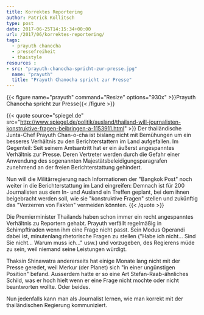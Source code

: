 ```yaml
---
title: Korrektes Reportering
author: Patrick Kollitsch
type: post
date: 2017-06-25T14:15:34+00:00
url: /2017/06/korrektes-reportering/
tags:
  - prayuth chanocha
  - pressefreiheit
  - thaistyle
resources :
- src: "prayuth-chanocha-spricht-zur-presse.jpg"
  name: "prayuth"
  title: "Prayuth Chanocha spricht zur Presse"
---
```


{{< figure name="prayuth" command="Resize" options="930x" >}}Prayuth Chanocha spricht zur Presse{{< /figure >}}

{{< quote source="spiegel.de" src="http://www.spiegel.de/politik/ausland/thailand-will-journalisten-konstruktive-fragen-beibringen-a-1153911.html" >}}
Der thailändische Junta-Chef Prayuth Chan-o-cha ist bislang nicht mit Bemühungen um ein besseres Verhältnis zu den Berichterstattern im Land aufgefallen. Im Gegenteil: Seit seinem Amtsantritt hat er ein äußerst angespanntes Verhältnis zur Presse. Deren Vertreter werden durch die Gefahr einer Anwendung des sogenannten Majestätsbeleidigungsparagrafen zunehmend an der freien Berichterstattung gehindert.

Nun will die Militärregierung nach Informationen der "Bangkok Post" noch weiter in die Berichterstattung im Land eingreifen: Demnach ist für 200 Journalisten aus dem In- und Ausland ein Treffen geplant, bei dem ihnen beigebracht werden soll, wie sie "konstruktive Fragen" stellen und zukünftig das "Verzerren von Fakten" vermeiden könnten.
{{< /quote >}}

Die Premierminister Thailands haben schon immer ein recht angespanntes Verh&auml;ltnis zu Reportern gehabt. Prayuth verf&auml;llt regelm&auml;&szlig;ig in Schimpftiraden wenn ihm eine Frage nicht passt. Sein Modus Operandi dabei ist, minutenlang rhetorische Fragen zu stellen ("Habe ich nicht... Sind Sie nicht... Warum muss ich..." usw.) und vorzugeben, des Regierens m&uuml;de zu sein, weil niemand seine Leistungen w&uuml;rdigt. 

Thaksin Shinawatra andererseits hat einige Monate lang nicht mit der Presse geredet, weil Merkur (der Planet) sich "in einer ung&uuml;nstigen Position" befand. Ausserdem hatte er so eine Art Stefan-Raab-&auml;hnliches Schild, was er hoch hielt wenn er eine Frage nicht mochte oder nicht beantworten wollte. Oder beides. 

Nun jedenfalls kann man als Journalist lernen, wie man korrekt mit der thail&auml;ndischen Regierung kommuniziert.
